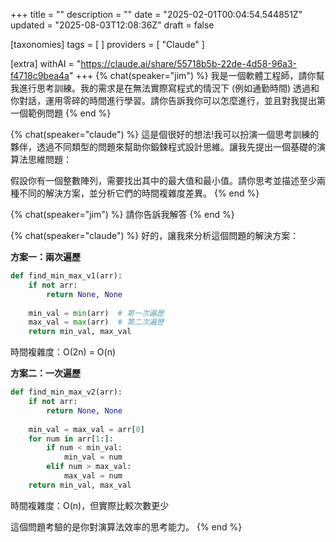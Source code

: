 +++
title = ""
description = ""
date = "2025-02-01T00:04:54.544851Z"
updated = "2025-08-03T12:08:36Z"
draft = false

[taxonomies]
tags = [ ]
providers = [ "Claude" ]

[extra]
withAI = "<https://claude.ai/share/55718b5b-22de-4d58-96a3-f4718c9bea4a>"
+++
{% chat(speaker="jim") %}
我是一個軟體工程師，請你幫我進行思考訓練。我的需求是在無法實際寫程式的情況下 (例如通勤時間) 透過和你對話，運用零碎的時間進行學習。請你告訴我你可以怎麼進行，並且對我提出第一個範例問題
{% end %}

{% chat(speaker="claude") %}
這是個很好的想法!我可以扮演一個思考訓練的夥伴，透過不同類型的問題來幫助你鍛鍊程式設計思維。讓我先提出一個基礎的演算法思維問題：

假設你有一個整數陣列，需要找出其中的最大值和最小值。請你思考並描述至少兩種不同的解決方案，並分析它們的時間複雜度差異。
{% end %}

{% chat(speaker="jim") %}
請你告訴我解答
{% end %}

{% chat(speaker="claude") %}
好的，讓我來分析這個問題的解決方案：

**方案一：兩次遍歷**
```python
def find_min_max_v1(arr):
    if not arr:
        return None, None
    
    min_val = min(arr)  # 第一次遍歷
    max_val = max(arr)  # 第二次遍歷
    return min_val, max_val
```
時間複雜度：O(2n) = O(n)

**方案二：一次遍歷**
```python
def find_min_max_v2(arr):
    if not arr:
        return None, None
    
    min_val = max_val = arr[0]
    for num in arr[1:]:
        if num < min_val:
            min_val = num
        elif num > max_val:
            max_val = num
    return min_val, max_val
```
時間複雜度：O(n)，但實際比較次數更少

這個問題考驗的是你對演算法效率的思考能力。
{% end %}

